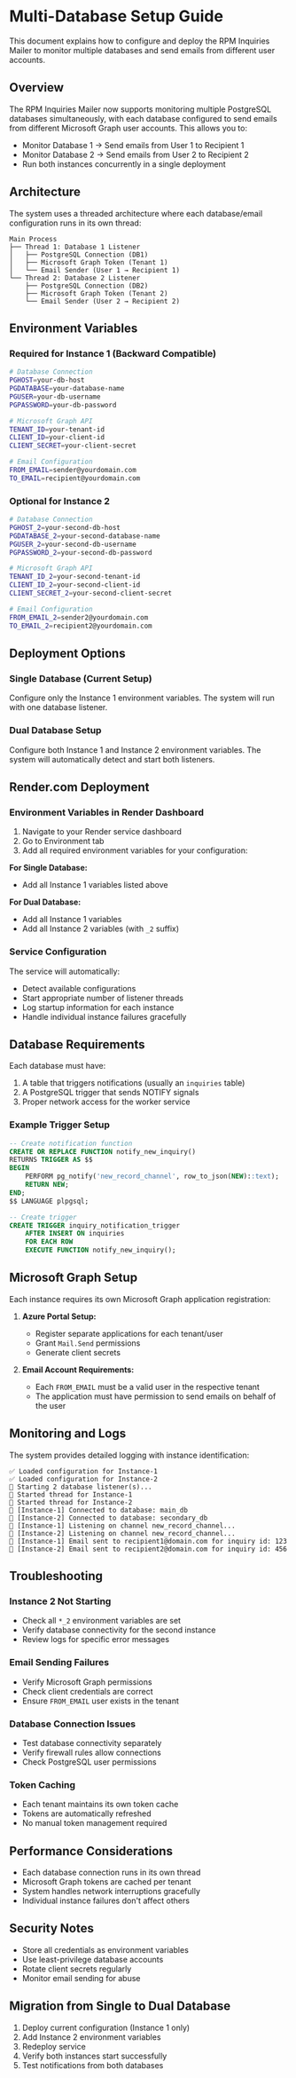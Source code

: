 # Multi-Database Setup Guide

This document explains how to configure and deploy the RPM Inquiries Mailer to monitor multiple databases and send emails from different user accounts.

## Overview

The RPM Inquiries Mailer now supports monitoring multiple PostgreSQL databases simultaneously, with each database configured to send emails from different Microsoft Graph user accounts. This allows you to:

- Monitor Database 1 → Send emails from User 1 to Recipient 1
- Monitor Database 2 → Send emails from User 2 to Recipient 2
- Run both instances concurrently in a single deployment

## Architecture

The system uses a threaded architecture where each database/email configuration runs in its own thread:

```
Main Process
├── Thread 1: Database 1 Listener
│   ├── PostgreSQL Connection (DB1)
│   ├── Microsoft Graph Token (Tenant 1)
│   └── Email Sender (User 1 → Recipient 1)
└── Thread 2: Database 2 Listener
    ├── PostgreSQL Connection (DB2)
    ├── Microsoft Graph Token (Tenant 2)
    └── Email Sender (User 2 → Recipient 2)
```

## Environment Variables

### Required for Instance 1 (Backward Compatible)
```bash
# Database Connection
PGHOST=your-db-host
PGDATABASE=your-database-name
PGUSER=your-db-username
PGPASSWORD=your-db-password

# Microsoft Graph API
TENANT_ID=your-tenant-id
CLIENT_ID=your-client-id
CLIENT_SECRET=your-client-secret

# Email Configuration
FROM_EMAIL=sender@yourdomain.com
TO_EMAIL=recipient@yourdomain.com
```

### Optional for Instance 2
```bash
# Database Connection
PGHOST_2=your-second-db-host
PGDATABASE_2=your-second-database-name
PGUSER_2=your-second-db-username
PGPASSWORD_2=your-second-db-password

# Microsoft Graph API
TENANT_ID_2=your-second-tenant-id
CLIENT_ID_2=your-second-client-id
CLIENT_SECRET_2=your-second-client-secret

# Email Configuration
FROM_EMAIL_2=sender2@yourdomain.com
TO_EMAIL_2=recipient2@yourdomain.com
```

## Deployment Options

### Single Database (Current Setup)
Configure only the Instance 1 environment variables. The system will run with one database listener.

### Dual Database Setup
Configure both Instance 1 and Instance 2 environment variables. The system will automatically detect and start both listeners.

## Render.com Deployment

### Environment Variables in Render Dashboard
1. Navigate to your Render service dashboard
2. Go to Environment tab
3. Add all required environment variables for your configuration:

**For Single Database:**
- Add all Instance 1 variables listed above

**For Dual Database:**
- Add all Instance 1 variables
- Add all Instance 2 variables (with `_2` suffix)

### Service Configuration
The service will automatically:
- Detect available configurations
- Start appropriate number of listener threads
- Log startup information for each instance
- Handle individual instance failures gracefully

## Database Requirements

Each database must have:
1. A table that triggers notifications (usually an `inquiries` table)
2. A PostgreSQL trigger that sends NOTIFY signals
3. Proper network access for the worker service

### Example Trigger Setup
```sql
-- Create notification function
CREATE OR REPLACE FUNCTION notify_new_inquiry()
RETURNS TRIGGER AS $$
BEGIN
    PERFORM pg_notify('new_record_channel', row_to_json(NEW)::text);
    RETURN NEW;
END;
$$ LANGUAGE plpgsql;

-- Create trigger
CREATE TRIGGER inquiry_notification_trigger
    AFTER INSERT ON inquiries
    FOR EACH ROW
    EXECUTE FUNCTION notify_new_inquiry();
```

## Microsoft Graph Setup

Each instance requires its own Microsoft Graph application registration:

1. **Azure Portal Setup:**
   - Register separate applications for each tenant/user
   - Grant `Mail.Send` permissions
   - Generate client secrets

2. **Email Account Requirements:**
   - Each `FROM_EMAIL` must be a valid user in the respective tenant
   - The application must have permission to send emails on behalf of the user

## Monitoring and Logs

The system provides detailed logging with instance identification:

```
✅ Loaded configuration for Instance-1
✅ Loaded configuration for Instance-2
🚀 Starting 2 database listener(s)...
🧵 Started thread for Instance-1
🧵 Started thread for Instance-2
🔗 [Instance-1] Connected to database: main_db
🔗 [Instance-2] Connected to database: secondary_db
🔔 [Instance-1] Listening on channel new_record_channel...
🔔 [Instance-2] Listening on channel new_record_channel...
📨 [Instance-1] Email sent to recipient1@domain.com for inquiry id: 123
📨 [Instance-2] Email sent to recipient2@domain.com for inquiry id: 456
```

## Troubleshooting

### Instance 2 Not Starting
- Check all `*_2` environment variables are set
- Verify database connectivity for the second instance
- Review logs for specific error messages

### Email Sending Failures
- Verify Microsoft Graph permissions
- Check client credentials are correct
- Ensure `FROM_EMAIL` user exists in the tenant

### Database Connection Issues
- Test database connectivity separately
- Verify firewall rules allow connections
- Check PostgreSQL user permissions

### Token Caching
- Each tenant maintains its own token cache
- Tokens are automatically refreshed
- No manual token management required

## Performance Considerations

- Each database connection runs in its own thread
- Microsoft Graph tokens are cached per tenant
- System handles network interruptions gracefully
- Individual instance failures don't affect others

## Security Notes

- Store all credentials as environment variables
- Use least-privilege database accounts
- Rotate client secrets regularly
- Monitor email sending for abuse

## Migration from Single to Dual Database

1. Deploy current configuration (Instance 1 only)
2. Add Instance 2 environment variables
3. Redeploy service
4. Verify both instances start successfully
5. Test notifications from both databases